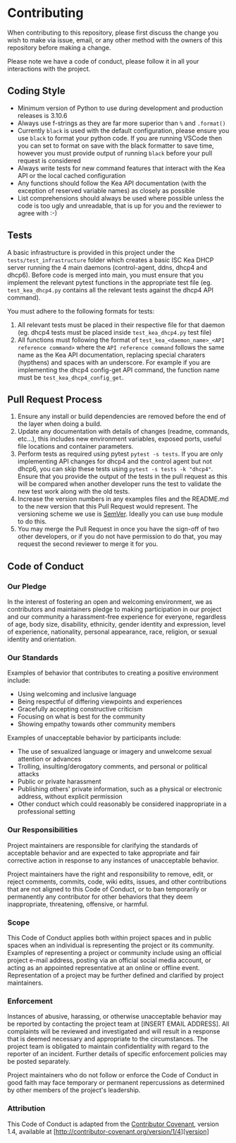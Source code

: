# Contributing

When contributing to this repository, please first discuss the change you wish to make via issue,
email, or any other method with the owners of this repository before making a change. 

Please note we have a code of conduct, please follow it in all your interactions with the project.

## Coding Style

- Minimum version of Python to use during development and production releases is 3.10.6
- Always use f-strings as they are far more superior than `%` and `.format()`
- Currently `black` is used with the default configuration, please ensure you use `black` to format your python code. If you are running VSCode then you can set to format on save with the black formatter to save time, however you must provide output of running `black` before your pull request is considered
- Always write tests for new command features that interact with the Kea API or the local cached configuration
- Any functions should follow the Kea API documentation (with the exception of reserved variable names) as closely as possible
- List comprehensions should always be used where possible unless the code is too ugly and unreadable, that is up for you and the reviewer to agree with :-)

## Tests

A basic infrastructure is provided in this project under the `tests/test_infrastructure` folder which creates a basic ISC Kea DHCP server running the 4 main daemons (control-agent, ddns, dhcp4 and dhcp6). Before code is merged into main, you must ensure that you implement the relevant pytest functions in the appropriate test file (eg. `test_kea_dhcp4.py` contains all the relevant tests against the dhcp4 API command).

You must adhere to the following formats for tests:
1. All relevant tests must be placed in their respective file for that daemon (eg. dhcp4 tests must be placed inside `test_kea_dhcp4.py` test file)
2. All functions must following the format of `test_kea_<daemon_name>_<API reference command>` where the `API reference command` follows the same name as the Kea API documentation, replacing special charaters (hypthens) and spaces with an underscore. For example if you are implementing the dhcp4 config-get API command, the function name must be `test_kea_dhcp4_config_get`.

## Pull Request Process

1. Ensure any install or build dependencies are removed before the end of the layer when doing a 
   build.
2. Update any documentation with details of changes (readme, commands, etc...), this includes new environment 
   variables, exposed ports, useful file locations and container parameters.
3. Perform tests as required using pytest `pytest -s tests`. If you are only implementing API changes for dhcp4 and the control agent but not dhcp6, you can skip these tests using `pytest -s tests -k "dhcp4"`. Ensure that you provide the output of the tests in the pull request as this will be compared when another developer runs the test to validate the new test work along with the old tests.
4. Increase the version numbers in any examples files and the README.md to the new version that this
   Pull Request would represent. The versioning scheme we use is [SemVer](http://semver.org/). Ideally
   you can use `bump` module to do this.
5. You may merge the Pull Request in once you have the sign-off of two other developers, or if you 
   do not have permission to do that, you may request the second reviewer to merge it for you.

## Code of Conduct

### Our Pledge

In the interest of fostering an open and welcoming environment, we as
contributors and maintainers pledge to making participation in our project and
our community a harassment-free experience for everyone, regardless of age, body
size, disability, ethnicity, gender identity and expression, level of experience,
nationality, personal appearance, race, religion, or sexual identity and
orientation.

### Our Standards

Examples of behavior that contributes to creating a positive environment
include:

* Using welcoming and inclusive language
* Being respectful of differing viewpoints and experiences
* Gracefully accepting constructive criticism
* Focusing on what is best for the community
* Showing empathy towards other community members

Examples of unacceptable behavior by participants include:

* The use of sexualized language or imagery and unwelcome sexual attention or
advances
* Trolling, insulting/derogatory comments, and personal or political attacks
* Public or private harassment
* Publishing others' private information, such as a physical or electronic
  address, without explicit permission
* Other conduct which could reasonably be considered inappropriate in a
  professional setting

### Our Responsibilities

Project maintainers are responsible for clarifying the standards of acceptable
behavior and are expected to take appropriate and fair corrective action in
response to any instances of unacceptable behavior.

Project maintainers have the right and responsibility to remove, edit, or
reject comments, commits, code, wiki edits, issues, and other contributions
that are not aligned to this Code of Conduct, or to ban temporarily or
permanently any contributor for other behaviors that they deem inappropriate,
threatening, offensive, or harmful.

### Scope

This Code of Conduct applies both within project spaces and in public spaces
when an individual is representing the project or its community. Examples of
representing a project or community include using an official project e-mail
address, posting via an official social media account, or acting as an appointed
representative at an online or offline event. Representation of a project may be
further defined and clarified by project maintainers.

### Enforcement

Instances of abusive, harassing, or otherwise unacceptable behavior may be
reported by contacting the project team at [INSERT EMAIL ADDRESS]. All
complaints will be reviewed and investigated and will result in a response that
is deemed necessary and appropriate to the circumstances. The project team is
obligated to maintain confidentiality with regard to the reporter of an incident.
Further details of specific enforcement policies may be posted separately.

Project maintainers who do not follow or enforce the Code of Conduct in good
faith may face temporary or permanent repercussions as determined by other
members of the project's leadership.

### Attribution

This Code of Conduct is adapted from the [Contributor Covenant][homepage], version 1.4,
available at [http://contributor-covenant.org/version/1/4][version]

[homepage]: http://contributor-covenant.org
[version]: http://contributor-covenant.org/version/1/4/